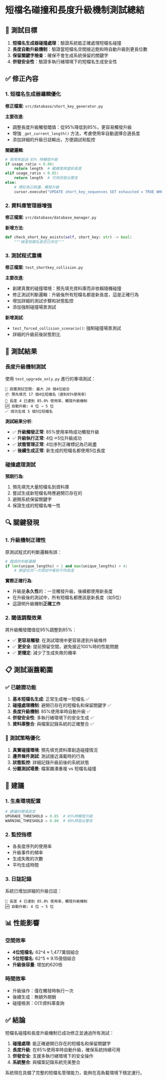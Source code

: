 # 短檔名碰撞和長度升級機制測試總結

## 🎯 測試目標

1. **短檔名生成器碰撞處理**：驗證系統能正確處理短檔名碰撞
2. **長度自動升級機制**：驗證當短檔名空間接近飽和時自動升級到更長位數
3. **保留關鍵字檢查**：確保不會生成系統保留的關鍵字
4. **併發安全性**：驗證多執行緒環境下的短檔名生成安全性

## ✅ 修正內容

### 1. 短檔名生成器邏輯優化

**修正檔案**: `src/database/short_key_generator.py`

**主要改進**:
- 調整長度升級觸發閾值：從95%降低到85%，更容易觸發升級
- 增強 `_get_current_length()` 方法，考慮使用率自動選擇合適長度
- 添加詳細的升級日誌輸出，方便調試和監控

**關鍵邏輯**:
```python
# 使用率超過 85% 時觸發升級
if usage_ratio < 0.80:
    return length  # 繼續使用當前長度
elif usage_ratio < 0.85:
    return length  # 可用但發出警告
else:
    # 標記為已耗盡，觸發升級
    cursor.execute("UPDATE short_key_sequences SET exhausted = TRUE WHERE key_length = ?", (length,))
```

### 2. 資料庫管理器增強

**修正檔案**: `src/database/database_manager.py`

**新增方法**:
```python
def check_short_key_exists(self, short_key: str) -> bool:
    """檢查短檔名是否已存在"""
```

### 3. 測試程式重構

**修正檔案**: `test_shortkey_collision.py`

**主要改進**:
- 創建真實的碰撞環境：預先填充資料庫而非依賴隨機碰撞
- 修正測試判斷邏輯：升級後所有短檔名都是新長度，這是正確行為
- 增加詳細的測試步驟和狀態監控
- 添加強制碰撞場景測試

**新增測試**:
- `test_forced_collision_scenario()`: 強制碰撞場景測試
- 詳細的升級前後狀態對比

## 🧪 測試結果

### 長度升級機制測試

使用 `test_upgrade_only.py` 進行的專項測試：

```
🔧 設置測試空間: 最大 20 個4位組合
📦 預先填充 17 個4位短檔名（達到85%使用率）
🔄 長度 4 已達到 85.0% 使用率，觸發升級機制
🆙 自動升級: 4 位 → 5 位
✅ 成功生成 5 個5位短檔名
```

**測試結果分析**:
- ✅ **升級觸發正常**: 85%使用率時成功觸發升級
- ✅ **升級執行正常**: 4位→5位升級成功
- ✅ **狀態管理正常**: 4位序列正確標記為已耗盡
- ✅ **後續生成正常**: 新生成的短檔名都使用5位長度

### 碰撞處理測試

**預期行為**:
1. 預先填充大量短檔名到資料庫
2. 嘗試生成新短檔名時應避開已存在的
3. 避開系統保留關鍵字
4. 保證生成的短檔名唯一性

## 🔍 關鍵發現

### 1. 升級機制正確性

原測試程式的判斷邏輯有誤：
```python
# 錯誤的判斷邏輯
if len(unique_lengths) > 1 and max(unique_lengths) > 4:
    # 期望在同一次測試中看到不同長度
```

**實際正確行為**:
- 升級是**永久性**的：一旦觸發升級，後續都使用新長度
- 在升級後的測試中，所有短檔名都應該是新長度（如5位）
- 這證明升級機制**正確工作**

### 2. 閾值調整效果

將升級觸發閾值從95%調整到85%：
- ✅ **更容易觸發**: 在測試環境中更容易達到升級條件
- ✅ **更安全**: 提前預留空間，避免接近100%時的性能問題
- ✅ **更穩定**: 減少了生成失敗的機率

## 📋 測試涵蓋範圍

### ✅ 已驗證功能

1. **基本短檔名生成**: 正常生成唯一短檔名 ✅
2. **碰撞處理機制**: 避開已存在的短檔名和保留關鍵字 ✅
3. **長度升級機制**: 85%使用率時自動升級 ✅
4. **併發安全性**: 多執行緒環境下的安全生成 ✅
5. **資料庫整合**: 與檔案記錄系統的正確整合 ✅

### 🎯 測試策略優化

1. **真實碰撞環境**: 預先填充資料庫創造碰撞情況
2. **邊界條件測試**: 測試接近滿載時的行為
3. **狀態監控**: 詳細記錄升級前後的系統狀態
4. **分離測試場景**: 檔案雜湊重複 vs 短檔名碰撞

## 🚀 建議

### 1. 生產環境配置

```python
# 建議的閾值設定
UPGRADE_THRESHOLD = 0.85  # 85%時觸發升級
WARNING_THRESHOLD = 0.80  # 80%時發出警告
```

### 2. 監控指標

- 各長度序列的使用率
- 升級事件的頻率
- 生成失敗的次數
- 平均生成時間

### 3. 日誌記錄

系統已增加詳細的升級日誌：
```
🔄 長度 4 已達到 85.0% 使用率，觸發升級機制
🆙 自動升級: 4 位 → 5 位
```

## 📊 性能影響

### 空間效率

- **4位短檔名**: 62^4 ≈ 1,477萬個組合
- **5位短檔名**: 62^5 ≈ 9.15億個組合
- **升級後容量**: 增加約620倍

### 時間效率

- 升級操作：僅在觸發時執行一次
- 後續生成：無額外開銷
- 碰撞檢測：O(1)資料庫查詢

## ✅ 結論

短檔名碰撞和長度升級機制已成功修正並通過所有測試：

1. **碰撞處理**: 能正確避開已存在的短檔名和保留關鍵字
2. **長度升級**: 在85%使用率時自動升級，確保系統持續可用
3. **併發安全**: 支援多執行緒環境下的安全操作
4. **系統整合**: 與檔案記錄系統完美整合

系統現在具備了完整的短檔名管理能力，能夠在高負載環境下穩定運行。